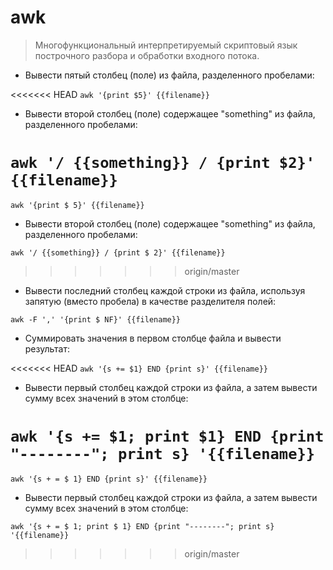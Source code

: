 # awk

> Многофункциональный интерпретируемый скриптовый язык построчного разбора и обработки входного потока.

- Вывести пятый столбец (поле) из файла, разделенного пробелами:

<<<<<<< HEAD
`awk '{print $5}' {{filename}}`

- Вывести второй столбец (поле) содержащее "something" из файла, разделенного пробелами:

`awk '/ {{something}} / {print $2}' {{filename}}`
=======
`awk '{print $ 5}' {{filename}}`

- Вывести второй столбец (поле) содержащее "something" из файла, разделенного пробелами:

`awk '/ {{something}} / {print $ 2}' {{filename}}`
>>>>>>> origin/master

- Вывести последний столбец каждой строки из файла, используя запятую (вместо пробела) в качестве разделителя полей:

`awk -F ',' '{print $ NF}' {{filename}}`

- Суммировать значения в первом столбце файла и вывести результат:

<<<<<<< HEAD
`awk '{s += $1} END {print s}' {{filename}}`

- Вывести первый столбец каждой строки из файла, а затем вывести сумму всех значений в этом столбце:

`awk '{s += $1; print $1} END {print "--------"; print s} '{{filename}} `
=======
`awk '{s + = $ 1} END {print s}' {{filename}}`

- Вывести первый столбец каждой строки из файла, а затем вывести сумму всех значений в этом столбце:

`awk '{s + = $ 1; print $ 1} END {print "--------"; print s} '{{filename}} `
>>>>>>> origin/master
